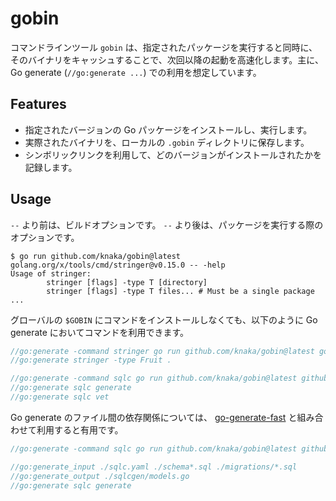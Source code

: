 # gobin

コマンドラインツール `gobin` は、指定されたパッケージを実行すると同時に、そのバイナリをキャッシュすることで、次回以降の起動を高速化します。主に、Go generate (`//go:generate ...`) での利用を想定しています。

## Features

- 指定されたバージョンの Go パッケージをインストールし、実行します。
- 実際されたバイナリを、ローカルの `.gobin` ディレクトリに保存します。
- シンボリックリンクを利用して、どのバージョンがインストールされたかを記録します。

## Usage

`--` より前は、ビルドオプションです。 `--` より後は、パッケージを実行する際のオプションです。

```
$ go run github.com/knaka/gobin@latest golang.org/x/tools/cmd/stringer@v0.15.0 -- -help
Usage of stringer:
        stringer [flags] -type T [directory]
        stringer [flags] -type T files... # Must be a single package
...
```

グローバルの `$GOBIN` にコマンドをインストールしなくても、以下のように Go generate においてコマンドを利用できます。

```go
//go:generate -command stringer go run github.com/knaka/gobin@latest golang.org/x/tools/cmd/stringer@v0.15.0 --
//go:generate stringer -type Fruit .

//go:generate -command sqlc go run github.com/knaka/gobin@latest github.com/sqlc-dev/sqlc/cmd/sqlc@v1.22.0 --
//go:generate sqlc generate
//go:generate sqlc vet
```

Go generate のファイル間の依存関係については、 [go-generate-fast](https://github.com/oNaiPs/go-generate-fast) と組み合わせて利用すると有用です。

```go
//go:generate -command sqlc go run github.com/knaka/gobin@latest github.com/sqlc-dev/sqlc/cmd/sqlc@v1.22.0 --

//go:generate_input ./sqlc.yaml ./schema*.sql ./migrations/*.sql
//go:generate_output ./sqlcgen/models.go
//go:generate sqlc generate
```
